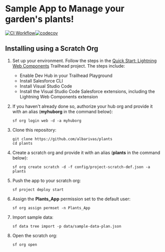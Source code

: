 # Sample App to Manage your garden's plants!

[![CI Workflow](https://github.com/albarivas/plants/workflows/CI/badge.svg)](https://github.com/albarivas/plants/actions?query=workflow%3ACI)[![codecov](https://codecov.io/gh/albarivas/plants/branch/master/graph/badge.svg)](https://codecov.io/gh/albarivas/plants)

## Installing using a Scratch Org

1. Set up your environment. Follow the steps in the [Quick Start: Lightning Web Components](https://trailhead.salesforce.com/content/learn/projects/quick-start-lightning-web-components/) Trailhead project. The steps include:

   - Enable Dev Hub in your Trailhead Playground
   - Install Salesforce CLI
   - Install Visual Studio Code
   - Install the Visual Studio Code Salesforce extensions, including the Lightning Web Components extension

1. If you haven't already done so, authorize your hub org and provide it with an alias (**myhuborg** in the command below):

   ```
   sf org login web -d -a myhuborg
   ```

1. Clone this repository:

   ```
   git clone https://github.com/albarivas/plants
   cd plants
   ```

1. Create a scratch org and provide it with an alias (**plants** in the command below):

   ```
   sf org create scratch -d -f config/project-scratch-def.json -a plants
   ```

1. Push the app to your scratch org:

   ```
   sf project deploy start

   ```

1. Assign the **Plants_App** permission set to the default user:

   ```
   sf org assign permset -n Plants_App
   ```

1. Import sample data:

   ```
   sf data tree import -p data/sample-data-plan.json
   ```

1. Open the scratch org:

   ```
   sf org open
   ```
